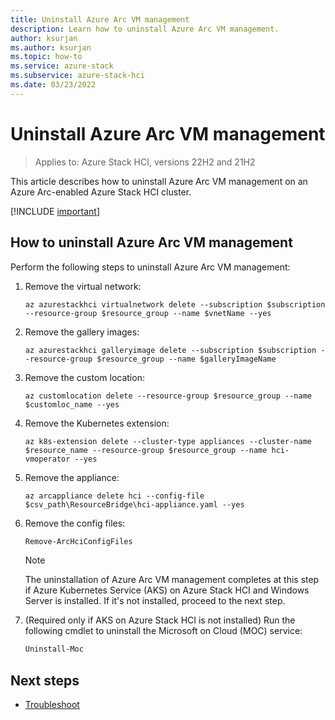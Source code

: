 ```yaml
---
title: Uninstall Azure Arc VM management 
description: Learn how to uninstall Azure Arc VM management.
author: ksurjan
ms.author: ksurjan
ms.topic: how-to
ms.service: azure-stack
ms.subservice: azure-stack-hci
ms.date: 03/23/2022
---
```


# Uninstall Azure Arc VM management

> Applies to: Azure Stack HCI, versions 22H2 and 21H2

This article describes how to uninstall Azure Arc VM management on an Azure Arc-enabled Azure Stack HCI cluster.

[!INCLUDE [important](../../includes/hci-preview.md)]

## How to uninstall Azure Arc VM management

Perform the following steps to uninstall Azure Arc VM management:

1. Remove the virtual network:

   ```azurecli
   az azurestackhci virtualnetwork delete --subscription $subscription --resource-group $resource_group --name $vnetName --yes
   ```

2. Remove the gallery images:

   ```azurecli
   az azurestackhci galleryimage delete --subscription $subscription --resource-group $resource_group --name $galleryImageName
   ```

3. Remove the custom location:

   ```azurecli
   az customlocation delete --resource-group $resource_group --name $customloc_name --yes
   ```

4. Remove the Kubernetes extension:

   ```azurecli
   az k8s-extension delete --cluster-type appliances --cluster-name $resource_name --resource-group $resource_group --name hci-vmoperator --yes
   ```

5. Remove the appliance:

   ```azurecli
   az arcappliance delete hci --config-file $csv_path\ResourceBridge\hci-appliance.yaml --yes
   ```

6. Remove the config files:

   ```PowerShell
   Remove-ArcHciConfigFiles
   ```
   > [!NOTE]
   >  The uninstallation of Azure Arc VM management completes at this step if Azure Kubernetes Service (AKS) on Azure Stack HCI and Windows Server is installed. If it's not installed, proceed to the next step.

7. (Required only if AKS on Azure Stack HCI is not installed) Run the following cmdlet to uninstall the Microsoft on Cloud (MOC) service:

   ```PowerShell
   Uninstall-Moc
   ```

## Next steps

- [Troubleshoot](troubleshoot-arc-enabled-vms.md)